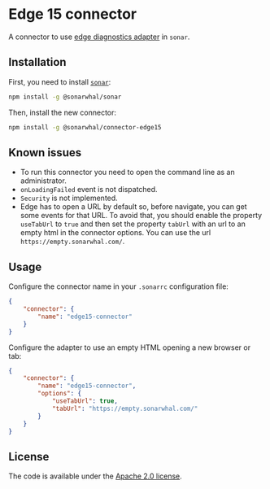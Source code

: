 # Edge 15 connector

A connector to use [edge diagnostics adapter](https://github.com/Microsoft/edge-diagnostics-adapter)
in `sonar`.

## Installation

First, you need to install [`sonar`](https://sonarwhal.com/):

```bash
npm install -g @sonarwhal/sonar
```

Then, install the new connector:

```bash
npm install -g @sonarwhal/connector-edge15
```

## Known issues

* To run this connector you need to open the command line
  as an administrator.
* `onLoadingFailed` event is not dispatched.
* `Security` is not implemented.
* Edge has to open a URL by default so, before navigate,
  you can get some events for that URL. To avoid that,
  you should enable the property `useTabUrl` to `true`
  and then set the property `tabUrl` with an url to an empty
  html in the connector options. You can use the url
  `https://empty.sonarwhal.com/`.

## Usage

Configure the connector name in your `.sonarrc` configuration file:

```json
{
    "connector": {
        "name": "edge15-connector"
    }
}
```

Configure the adapter to use an empty HTML opening a new
browser or tab:

```json
{
    "connector": {
        "name": "edge15-connector",
        "options": {
            "useTabUrl": true,
            "tabUrl": "https://empty.sonarwhal.com/"
        }
    }
}
```

## License

The code is available under the [Apache 2.0 license](LICENSE.txt).

